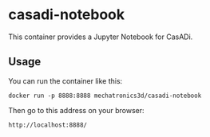 # casadi-notebook
This container provides a Jupyter Notebook for CasADi.

## Usage
You can run the container like this:

`docker run -p 8888:8888 mechatronics3d/casadi-notebook`

Then go to this address on your browser:

`http://localhost:8888/`
